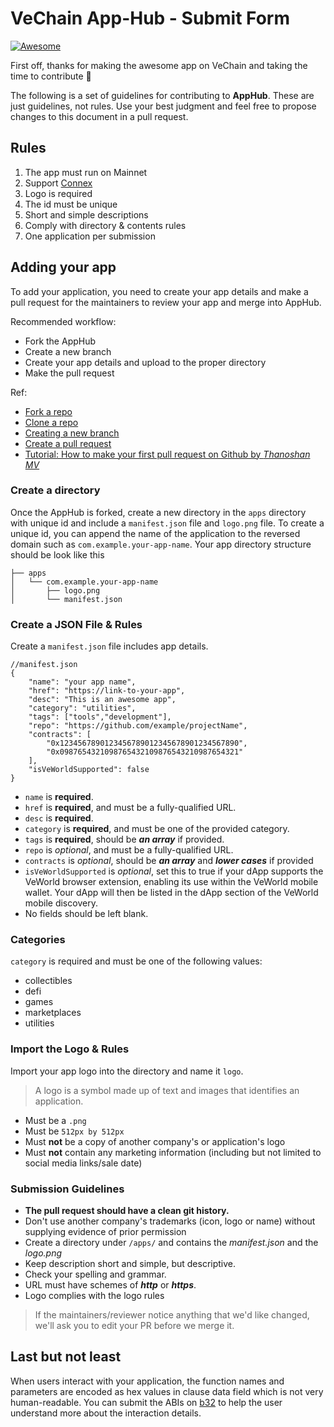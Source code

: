 # VeChain App-Hub - Submit Form

[![Awesome](https://cdn.rawgit.com/sindresorhus/awesome/d7305f38d29fed78fa85652e3a63e154dd8e8829/media/badge.svg)](https://apps.vechain.org/)

First off, thanks for making the awesome app on VeChain and taking the time to contribute 💪

The following is a set of guidelines for contributing to **AppHub**. These
are just guidelines, not rules. Use your best judgment and feel free to propose changes to this document in a pull request.

## Rules

1. The app must run on Mainnet
2. Support [Connex](https://connex.vecha.in/#/)
3. Logo is required
4. The id must be unique
5. Short and simple descriptions
6. Comply with directory & contents rules
7. One application per submission

## Adding your app

To add your application, you need to create your app details and make a pull request for the maintainers to review your app and merge into AppHub.

Recommended workflow:

- Fork the AppHub
- Create a new branch
- Create your app details and upload to the proper directory
- Make the pull request

Ref:

- [Fork a repo](https://docs.github.com/en/get-started/quickstart/fork-a-repo)
- [Clone a repo](https://docs.github.com/en/get-started/quickstart/fork-a-repo#cloning-your-forked-repository)
- [Creating a new branch](https://docs.github.com/en/pull-requests/collaborating-with-pull-requests/proposing-changes-to-your-work-with-pull-requests/creating-and-deleting-branches-within-your-repository#creating-a-branch)
- [Create a pull request](https://docs.github.com/en/pull-requests/collaborating-with-pull-requests/proposing-changes-to-your-work-with-pull-requests/creating-a-pull-request)
- [Tutorial: How to make your first pull request on Github by _Thanoshan MV_](https://www.freecodecamp.org/news/how-to-make-your-first-pull-request-on-github-3/)

### Create a directory

Once the AppHub is forked, create a new directory in the `apps` directory with unique id and include a `manifest.json` file and `logo.png` file. To create a unique id, you can append the name of the application to the reversed domain such as `com.example.your-app-name`. Your app directory structure should be look like this

```
├── apps
│   └── com.example.your-app-name
│       ├── logo.png
│       └── manifest.json
```

### Create a JSON File & Rules

Create a `manifest.json` file includes app details.

```
//manifest.json
{
    "name": "your app name",
    "href": "https://link-to-your-app",
    "desc": "This is an awesome app",
    "category": "utilities",
    "tags": ["tools","development"],
    "repo": "https://github.com/example/projectName",
    "contracts": [
        "0x1234567890123456789012345678901234567890",
        "0x0987654321098765432109876543210987654321"
    ],
    "isVeWorldSupported": false
}
```

- `name` is **required**.
- `href` is **required**, and must be a fully-qualified URL.
- `desc` is **required**.
- `category` is **required**, and must be one of the provided category.
- `tags` is **required**, should be **_an array_** if provided.
- `repo` is _optional_, and must be a fully-qualified URL.
- `contracts` is _optional_, should be **_an array_** and **_lower cases_** if provided
- `isVeWorldSupported` is _optional_, set this to true if your dApp supports the VeWorld browser extension, enabling its use within the VeWorld mobile wallet. Your dApp will then be listed in the dApp section of the VeWorld mobile discovery.
- No fields should be left blank.

### Categories

`category` is required and must be one of the following values:

- collectibles
- defi
- games
- marketplaces
- utilities

### Import the Logo & Rules

Import your app logo into the directory and name it `logo`.

> A logo is a symbol made up of text and images that identifies an application.

- Must be a `.png`
- Must be `512px by 512px`
- Must **not** be a copy of another company's or application's logo
- Must **not** contain any marketing information (including but not limited to social media links/sale date)

### Submission Guidelines

- **The pull request should have a clean git history.**
- Don't use another company's trademarks (icon, logo or name) without supplying evidence of prior permission
- Create a directory under `/apps/` and contains the _manifest.json_ and the _logo.png_
- Keep description short and simple, but descriptive.
- Check your spelling and grammar.
- URL must have schemes of **_http_** or **_https_**.
- Logo complies with the logo rules

> If the maintainers/reviewer notice anything that we'd like changed, we'll ask you to edit your PR before we merge it.

## Last but not least

When users interact with your application, the function names and parameters are encoded as hex values in clause data field which is not very human-readable. You can submit the ABIs on [b32](https://github.com/vechain/b32) to help the user understand more about the interaction details.
